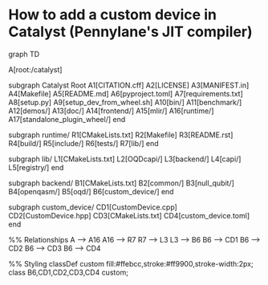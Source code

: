 # How to add a custom device in Catalyst (Pennylane's JIT compiler)

graph TD

  A[root:/catalyst]

  subgraph Catalyst Root
    A1[CITATION.cff]
    A2[LICENSE]
    A3[MANIFEST.in]
    A4[Makefile]
    A5[README.md]
    A6[pyproject.toml]
    A7[requirements.txt]
    A8[setup.py]
    A9[setup_dev_from_wheel.sh]
    A10[bin/]
    A11[benchmark/]
    A12[demos/]
    A13[doc/]
    A14[frontend/]
    A15[mlir/]
    A16[runtime/]
    A17[standalone_plugin_wheel/]
  end

  subgraph runtime/
    R1[CMakeLists.txt]
    R2[Makefile]
    R3[README.rst]
    R4[build/]
    R5[include/]
    R6[tests/]
    R7[lib/]
  end

  subgraph lib/
    L1[CMakeLists.txt]
    L2[OQDcapi/]
    L3[backend/]
    L4[capi/]
    L5[registry/]
  end

  subgraph backend/
    B1[CMakeLists.txt]
    B2[common/]
    B3[null_qubit/]
    B4[openqasm/]
    B5[oqd/]
    B6[custom_device/]
  end

  subgraph custom_device/
    CD1[CustomDevice.cpp]
    CD2[CustomDevice.hpp]
    CD3[CMakeLists.txt]
    CD4[custom_device.toml]
  end

  %% Relationships
  A --> A16
  A16 --> R7
  R7 --> L3
  L3 --> B6
  B6 --> CD1
  B6 --> CD2
  B6 --> CD3
  B6 --> CD4

  %% Styling
  classDef custom fill:#ffebcc,stroke:#ff9900,stroke-width:2px;
  class B6,CD1,CD2,CD3,CD4 custom;

